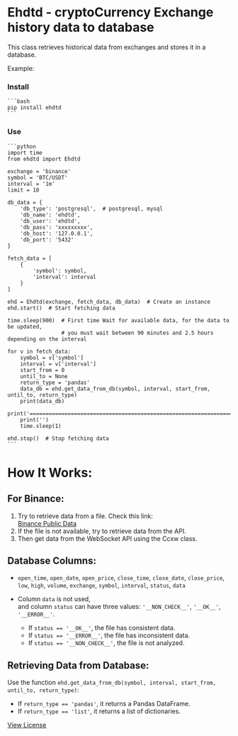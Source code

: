 # Ehdtd - cryptoCurrency Exchange history data to database
This class retrieves historical data from exchanges and stores it in a database.

Example:
### Install
    ```bash
    pip install ehdtd
    ```
### Use

    ```python
    import time
    from ehdtd import Ehdtd

    exchange = 'binance'
    symbol = 'BTC/USDT'
    interval = '1m'
    limit = 10

    db_data = {
        'db_type': 'postgresql',  # postgresql, mysql
        'db_name': 'ehdtd',
        'db_user': 'ehdtd',
        'db_pass': 'xxxxxxxxx',
        'db_host': '127.0.0.1',
        'db_port': '5432'
    }

    fetch_data = [
        {
            'symbol': symbol,
            'interval': interval
        }
    ]

    ehd = Ehdtd(exchange, fetch_data, db_data)  # Create an instance
    ehd.start()  # Start fetching data

    time.sleep(900)  # First time Wait for available data, for the data to be updated,
                     # you must wait between 90 minutes and 2.5 hours depending on the interval

    for v in fetch_data:
        symbol = v['symbol']
        interval = v['interval']
        start_from = 0
        until_to = None
        return_type = 'pandas'
        data_db = ehd.get_data_from_db(symbol, interval, start_from, until_to, return_type)
        print(data_db)
        print('=========================================================================')
        print('')
        time.sleep(1)

    ehd.stop()  # Stop fetching data
    ```

# How It Works:

## For Binance:

1. Try to retrieve data from a file. Check this link:\
    [Binance Public Data](https://github.com/binance/binance-public-data/#trades-1)
2. If the file is not available, try to retrieve data from the API.
3. Then get data from the WebSocket API using the Ccxw class.

## Database Columns:

- `open_time`, `open_date`, `open_price`, `close_time`, `close_date`, `close_price`, `low`,
    `high`, `volume`, `exchange`, `symbol`, `interval`, `status`, `data`

- Column `data` is not used,\
    and column `status` can have three values: `'__NON_CHECK__'`, `'__OK__'`, `'__ERROR__'`.
    - If `status == '__OK__'`, the file has consistent data.
    - If `status == '__ERROR__'`, the file has inconsistent data.
    - If `status == '__NON_CHECK__'`, the file is not analyzed.

## Retrieving Data from Database:

Use the function `ehd.get_data_from_db(symbol, interval, start_from, until_to, return_type)`:
- If `return_type == 'pandas'`, it returns a Pandas DataFrame.
- If `return_type == 'list'`, it returns a list of dictionaries.

[View License](LICENSE)

